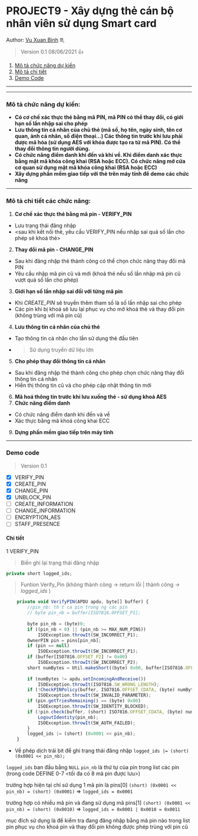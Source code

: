 # PROJECT9 - Xây dựng thẻ cán bộ nhân viên sử dụng Smart card
Author: [Vu Xuan Binh](http://facebook.com/xuanbinh.vu.6464) :scorpius:	
> Version 0.1 08/06/2021 :+1:
1. [ Mô tả chức năng dự kiến](#mô-tả-chức-năng-dự-kiến)
2. [ Mô tả chi tiết](#mô-tả-chi-tiết-các-chức-năng)
3. [ Demo Code](#demo-code)
***
***
### Mô tả chức năng dự kiến: 
* **Có cơ chế xác thực thẻ bằng mã PIN, mã PIN có thể thay đổi, có giới hạn số lần nhập sai cho phép**
* **Lưu thông tin cá nhân của chủ thẻ (mã số, họ tên, ngày sinh, tên cơ quan, ảnh cá nhân, số điện thoại…) Các thông tin trước khi lưu phải được mã hóa (sử dụng AES với khóa được tạo ra từ mã PIN). Có thể thay đổi thông tin người dùng.**
* **Có chức năng điểm danh khi đến và khi về. Khi điểm danh xác thực bằng mật mã khóa công khai (RSA hoặc ECC). Có chức năng mở cửa cơ quan sử dụng mật mã khóa công khai (RSA hoặc ECC)**
* **Xây dựng phần mềm giao tiếp với thẻ trên máy tính để demo các chức năng**
---
### Mô tả chi tiết các chức năng:
1. **Cơ chế xác thực thẻ bằng mã pin - VERIFY_PIN**
  * Lưu trạng thái đăng nhập
  * <sau khi kết nối thẻ, yêu cầu VERIFY_PIN nếu nhập sai quá số lần cho phép sẽ khoá thẻ>
2. **Thay đổi mã pin - CHANGE_PIN**
  * Sau khi đăng nhập thẻ thành công có thể chọn chức năng thay đổi mã PIN
  * Yêu cầu nhập mã pin cũ và mới (khoá thẻ nếu số lần nhập mã pin cũ vượt quá số lần cho phép)
3. **Giới hạn số lần nhập sai đối với từng mã pin**
  * Khi *CREATE_PIN* sẽ truyền thêm tham số là số lần nhập sai cho phép
  * Các pin khi bị khoá sẽ lưu lại phục vụ cho mở khoá thẻ và thay đổi pin (không trùng với mã pin cũ)
4. **Lưu thông tin cá nhân của chủ thẻ**
  * Tạo thông tin cá nhân cho lần sử dụng thẻ đầu tiên
  * > Sử dụng truyền dữ liệu lớn
5. **Cho phép thay đổi thông tin cá nhân**
  * Sau khi đăng nhập thẻ thành công cho phép chọn chức năng thay đổi thông tin cá nhân
  * Hiển thị thông tin cũ và cho phép cập nhật thông tin mới
6. **Mã hoá thông tin trước khi lưu xuống thẻ -  sử dụng khoá AES**
7. **Chức năng điểm danh**
 * Có chức năng điểm danh khi đến và về
 * Xác thực bằng mã khoá công khai ECC
9. **Dựng phần mềm giao tiếp trên máy tính**
---
### Demo code
> Version 0.1

- [x] VERIFY_PIN
- [x] CREATE_PIN
- [x] CHANGE_PIN
- [x] UNBLOCK_PIN
- [ ] CREATE_INFORMATION
- [ ] CHANGE_INFORMATION
- [ ] ENCRYPTION_AES
- [ ] STAFF_PRESENCE

#### Chi tiết
1 VERIFY_PIN

> Biến ghi lại trạng thái đăng nhập
```javascript
private short logged_ids;
```

> Funtion Verify_Pin (không thành công -> return lỗi | thành công -> *logged_ids* )
```javascript
	private void VerifyPIN(APDU apdu, byte[] buffer) {
		//pin_nb: th t ca pin trong ng các pin
		// byte pin_nb = buffer[ISO7816.OFFSET_P1];
		
		byte pin_nb = (byte)0;
		if ((pin_nb < 0) || (pin_nb >= MAX_NUM_PINS))
			ISOException.throwIt(SW_INCORRECT_P1);
		OwnerPIN pin = pins[pin_nb];
		if (pin == null)
			ISOException.throwIt(SW_INCORRECT_P1);
		if (buffer[ISO7816.OFFSET_P2] != 0x00)
			ISOException.throwIt(SW_INCORRECT_P2);
		short numBytes = Util.makeShort((byte) 0x00, buffer[ISO7816.OFFSET_LC]);
		
		if (numBytes != apdu.setIncomingAndReceive())
			ISOException.throwIt(ISO7816.SW_WRONG_LENGTH);
		if (!CheckPINPolicy(buffer, ISO7816.OFFSET_CDATA, (byte) numBytes))
			ISOException.throwIt(SW_INVALID_PARAMETER);
		if (pin.getTriesRemaining() == (byte) 0x00)
			ISOException.throwIt(SW_IDENTITY_BLOCKED);
		if (!pin.check(buffer, (short) ISO7816.OFFSET_CDATA, (byte) numBytes)) {
			LogoutIdentity(pin_nb);
			ISOException.throwIt(SW_AUTH_FAILED);
		}
		logged_ids |= (short) (0x0001 << pin_nb);
	}
```
- Về phép dịch trái bit để ghi trạng thái đăng nhập ```logged_ids |= (short) (0x0001 << pin_nb);```

 ```logged_ids``` ban đầu bằng ```NULL```
 ```pin_nb``` là thứ tự của pin trong list các pin (trong code DEFINE 0-7 <tối đa có 8 mã pin được lưu>)
 
 trường hợp hiện tại chỉ sử dụng 1 mã pin là pins[0]
 ```(short) (0x0001 << pin_nb) = (short) (0x0001)``` => ```logged_ids = 0x0001```

 trường hợp có nhiều mã pin và đang sử dụng mã pins[1]
 ```(short) (0x0001 << pin_nb) = (short) (0x0010)``` => ```logged_ids = 0x0001 | 0x0010 = 0x0011```
 
 mục đích sử dụng là để kiểm tra đang đăng nhập bằng mã pin nào trong list pin phục vụ cho khoá pin và thay đổi pin không được phép trùng với pin cũ
